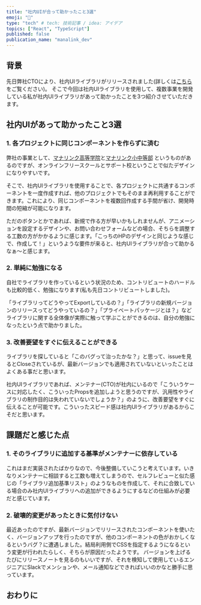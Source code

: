 ```yaml
---
title: "社内UIが合って助かったこと3選"
emoji: "🧞‍"
type: "tech" # tech: 技術記事 / idea: アイデア
topics: ["React", "TypeScript"]
published: false
publication_name: "manalink_dev"
---
```


## 背景
先日弊社CTOにより、社内UIライブラリがリリースされました(詳しくは[こちら](https://zenn.dev/manalink_dev/articles/howto-build-react-ui-private-package-2024)をご覧ください)。
そこで今回は社内UIライブラリを使用して、複数事業を開発している私が社内UIライブラリがあって助かったことを3つ紹介させていただきます。

## 社内UIがあって助かったこと3選
### 1. 各プロジェクトに同じコンポーネントを作らずに済む
弊社の事業として、[マナリンク高等学院](https://manalink-gakuin.com/)と[マナリンク小中等部](https://manalink-school.com/) というものがあるのですが、オンラインフリースクールとサポート校ということで似たデザインになりやすいです。

そこで、社内UIライブラリを使用することで、各プロジェクトに共通するコンポーネントを一度作成すれば、他のプロジェクトでもそのまま再利用することができます。これにより、同じコンポーネントを複数回作成する手間が省け、開発時間の短縮が可能になります。

ただのボタンとかであれば、新規で作る方が早いかもしれませんが、アニメーションを設定するデザインや、お問い合わせフォームなどの場合、そちらを調整する工数の方がかかるように感じます。「こっちのHPのデザインと同じような感じで、作成して！」というような要件が来ると、社内UIライブラリが合って助かるなぁ〜と感じます。

### 2. 単純に勉強になる
自社でライブラリを作っているという状況のため、コントリビュートのハードルも比較的低く、勉強になります(私も先日コントリビュートしました)。

「ライブラリってどうやってExportしているの？」「ライブラリの新規バージョンのリリースってどうやっているの？」「プライベートパッケージとは？」などライブラリに関する全体像が実際に触って学ぶことができるのは、自分の勉強になったという点で助かりました。

### 3. 改善要望をすぐに伝えることができる
ライブラリを探していると「このバグって治ったかな？」と思って、issueを見るとCloseされているが、最新バージョンでも適用されていないといったことはよくある事だと思います。

社内UIライブラリであれば、メンテナー(CTO)が社内にいるので「こういうケースに対応したく、こういったPropsを追加しようと思うのですが、汎用性やライブラリの制作目的は失われていないでしょうか？」のように、改善要望をすぐに伝えることが可能です。こういったスピード感は社内UIライブラリがあるからこそだと思います。

## 課題だと感じた点
### 1. そのライブラリに追加する基準がメンテナーに依存している
これはまだ実装されたばかりなので、今後整備していこうと考えています。いきなりメンテナーに相談すると工数も増えてしまうので、セルフレビューと似た感じの「ライブラリ追加基準リスト」のようなものを作成して、それに合致している場合のみ社内UIライブラリへの追加ができるようにするなどの仕組みが必要だと感じています。

### 2. 破壊的変更があったときに気付けない
最近あったのですが、最新バージョンでリリースされたコンポーネントを使いたく、バージョンアップを行ったのですが、他のコンポーネントの色がおかしくなるというバグ？に遭遇しました。結局利用側でCSSを指定するようになるという変更が行われたらしく、そちらが原因だったようです。
バージョンを上げるたびにリリースノートを見るのもいいですが、それを検知して使用しているエンジニアにSlackでメンションや、メール通知などできればいいのかなと勝手に思っています。

## おわりに


